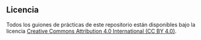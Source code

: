 ## Licencia

Todos los guiones de prácticas de este repositorio están disponibles bajo la licencia [Creative Commons Attribution 4.0 International (CC BY 4.0)](https://creativecommons.org/licenses/by/4.0/).
